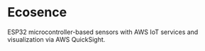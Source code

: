 # Ecosence
 ESP32 microcontroller-based sensors with AWS IoT services and visualization via AWS QuickSight.
